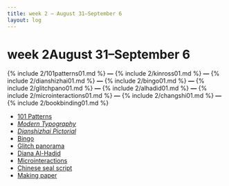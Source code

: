 ```yaml
---
title: week 2 — August 31–September 6
layout: log
---
```


# <span id="title">week 2</span><span id="date">August 31–September 6</span>

{% include 2/101patterns01.md %}
**—**
{% include 2/kinross01.md %}
**—**
{% include 2/dianshizhai01.md %}
**—**
{% include 2/bingo01.md %}
**—**
{% include 2/glitchpano01.md %}
**—**
{% include 2/alhadid01.md %}
**—**
{% include 2/microinteractions01.md %}
**—**
{% include 2/changshi01.md %}
**—**
{% include 2/bookbinding01.md %}


<nav>
  <ul>
    <li><a href="#101patterns01">101 Patterns</a></li>
    <li><a href="#kinross01"><i>Modern Typography</i></a></li>
    <li><a href="#dianshizhai01"><i>Dianshizhai Pictorial</i></a></li>
    <li><a href="#bingo01">Bingo</a></li>
    <li><a href="#glitchpano01">Glitch panorama</a></li>
    <li><a href="#alhadid01">Diana Al-Hadid</a></li>
    <li><a href="#microinteractions01">Microinteractions</a></li>
    <li><a href="#changshi01">Chinese seal script</a></li>
    <li><a href="#bookbinding01">Making paper</a></li>
  </ul>
</nav>

